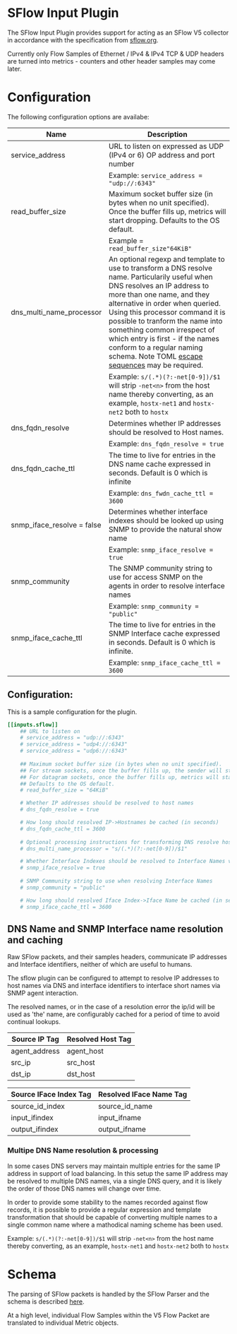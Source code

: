 # SFlow Input Plugin

The SFlow Input Plugin provides support for acting as an SFlow V5 collector in accordance with the specification from [sflow.org](https://sflow.org/).

Currently only Flow Samples of Ethernet / IPv4 & IPv4 TCP & UDP headers are turned into metrics - counters and other header samples may come later.

# Configuration
The following configuration options are availabe:

| Name | Description 
|---|---|
| service_address| URL to listen on expressed as UDP (IPv4 or 6) OP address and port number 
| | Example: ```service_address = "udp://:6343"```
| read_buffer_size | Maximum socket buffer size (in bytes when no unit specified). Once the buffer fills up, metrics will start dropping. Defaults to the OS default.
||Example = ```read_buffer_size"64KiB"``` |
| dns_multi_name_processor | An optional regexp and template to use to transform a DNS resolve name. Particularily useful when DNS resolves an IP address to more than one name, and they alternative in order when queried. Using this processor command it is possible to tranform the name into something common irrespect of which entry is first - if the names conform to a regular naming schema. Note TOML [escape sequences](https://github.com/toml-lang/toml) may be required.
||Example: ````s/(.*)(?:-net[0-9])/$1```` will strip ```-net<n>``` from the host name thereby converting, as an example, ```hostx-net1``` and ```hostx-net2``` both to ```hostx```
|dns_fqdn_resolve|Determines whether IP addresses should be resolved to Host names.
||Example: ```dns_fqdn_resolve = true```
|dns_fqdn_cache_ttl|The time to live for entries in the DNS name cache expressed in seconds. Default is 0 which is infinite
||Example: ```dns_fwdn_cache_ttl = 3600```
|snmp_iface_resolve = false|Determines whether interface indexes should be looked up using SNMP to provide the natural show name|
||Example: ```snmp_iface_resolve = true```
|snmp_community|The SNMP community string to use for access SNMP on the agents in order to resolve interface names
||Example: ```snmp_community = "public"```
|snmp_iface_cache_ttl| The time to live for entries in the SNMP Interface cache expressed in seconds. Default is 0 which is infinite.
||Example: ```snmp_iface_cache_ttl = 3600```

## Configuration:

This is a sample configuration for the plugin.

```toml
[[inputs.sflow]]
	## URL to listen on
	# service_address = "udp://:6343"
	# service_address = "udp4://:6343"
	# service_address = "udp6://:6343"
    
	## Maximum socket buffer size (in bytes when no unit specified).
	## For stream sockets, once the buffer fills up, the sender will start backing up.
	## For datagram sockets, once the buffer fills up, metrics will start dropping.
	## Defaults to the OS default.
	# read_buffer_size = "64KiB"

	# Whether IP addresses should be resolved to host names
	# dns_fqdn_resolve = true

	# How long should resolved IP->Hostnames be cached (in seconds)
	# dns_fqdn_cache_ttl = 3600
	
	# Optional processing instructions for transforming DNS resolve host names
	# dns_multi_name_processor = "s/(.*)(?:-net[0-9])/$1"

	# Whether Interface Indexes should be resolved to Interface Names via SNMP
	# snmp_iface_resolve = true
	
	# SNMP Community string to use when resolving Interface Names
	# snmp_community = "public"

	# How long should resolved Iface Index->Iface Name be cached (in seconds)
	# snmp_iface_cache_ttl = 3600
```

## DNS Name and SNMP Interface name resolution and caching

Raw SFlow packets, and their samples headers, communicate IP addresses and Interface identifiers, neither of which are useful to humans.

The sflow plugin can be configured to attempt to resolve IP addresses to host names via DNS and interface identifiers to interface short names via SNMP agent interaction.

The resolved names, or in the case of a resolution error the ip/id will be used as 'the' name, are configurably cached for a period of time to avoid continual lookups.

| Source IP Tag | Resolved Host Tag 
|---|---|
|agent_address|agent_host
|src_ip|src_host
|dst_ip|dst_host

| Source IFace Index Tag | Resolved IFace Name Tag 
|---|---|
|source_id_index|source_id_name
|input_ifindex|input_ifname
|output_ifindex|output_ifname

### Multipe DNS Name resolution & processing

In some cases DNS servers may maintain multiple entries for the same IP address in support of load balancing. In this setup the same IP address may be resolved to multiple DNS names, via a single DNS query, and it is likely the order of those DNS names will change over time.

In order to provide some stability to the names recorded against flow records, it is possible to provide a regular expression and template transformation that should be capable of converting multiple names to a single common name where a mathodical naming scheme has been used.

Example: ````s/(.*)(?:-net[0-9])/$1```` will strip ```-net<n>``` from the host name thereby converting, as an example, ```hostx-net1``` and ```hostx-net2``` both to ```hostx```

# Schema

The parsing of SFlow packets is handled by the SFlow Parser and the schema is described [here](../../parsers/sflow/README.md).

At a high level, individual Flow Samples within the V5 Flow Packet are translated to individual Metric objects.